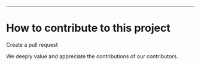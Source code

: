 <img src="">




---

# How to contribute to this project
Create a pull request

We deeply value and appreciate the contributions of our contributors.

